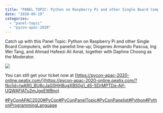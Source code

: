 ```yaml
---
title: "PANEL TOPIC: Python on Raspberry Pi and other Single Board Computers"
date: "2020-09-19"
categories:
  - "panel-topic"
  - "pycon-apac-2020"
---
```


Catch up with this Panel Topic: Python on Raspberry Pi and other Single Board Computers, with the panelist line-up; Diogenes Armando Pascua, Ing Wei Tang, and Ahmad Hafeezi Ali Amat, together with Daphne Choong as the Moderator.

![](/archived-images/19th-1200-1300-panel-topic-4.png?w=1024)

You can still get your ticket now at [https://pycon-apac-2020-online.peatix.com/](https://pycon-apac-2020-online.peatix.com/?fbclid=IwAR0_BU6cJaG0HH8ugXBS0g1_dS-SDrMPTDq-Ajf-UQWAFlATu2mJgoEWBno)

[#PyConAPAC2020](https://www.facebook.com/hashtag/pyconapac2020?source=feed_text&epa=HASHTAG&__xts__%5B0%5D=68.ARClp5QlEOAQa94ntIDmaA3aPXTkdTe2Z9Py61Wn_xHwFFRMH0nQnT_ozSDI6j9xkLpR5KNiUnaFd1-HcRMYnWUxSleJD6o-csR9iy6lR1PGZReVxqL3N5aZw7TUJNIT_jraUNvCuFBWQXjvsHLymnAPoJU4PY49yiwg5W2VFCxihuuaMQWmWFGy2wSW9CHjAQyb1VL6Y6KKqgECkx2K7vbeqgr0TOXVeu3C23kKVl42bN8NiTwZt4whd1fu3fR41rbQYLfon9Ye4FXJCesv_ryrt6I40QEHeWmTozCbFCUNEzKX2ioIFQ-uSCjnp_C0VVmXIYh3Gvo8KBNrz3qGzoA&__tn__=%2ANK-R)[#PyCon](https://www.facebook.com/hashtag/pycon?source=feed_text&epa=HASHTAG&__xts__%5B0%5D=68.ARClp5QlEOAQa94ntIDmaA3aPXTkdTe2Z9Py61Wn_xHwFFRMH0nQnT_ozSDI6j9xkLpR5KNiUnaFd1-HcRMYnWUxSleJD6o-csR9iy6lR1PGZReVxqL3N5aZw7TUJNIT_jraUNvCuFBWQXjvsHLymnAPoJU4PY49yiwg5W2VFCxihuuaMQWmWFGy2wSW9CHjAQyb1VL6Y6KKqgECkx2K7vbeqgr0TOXVeu3C23kKVl42bN8NiTwZt4whd1fu3fR41rbQYLfon9Ye4FXJCesv_ryrt6I40QEHeWmTozCbFCUNEzKX2ioIFQ-uSCjnp_C0VVmXIYh3Gvo8KBNrz3qGzoA&__tn__=%2ANK-R)[#PyConPanelTopic](https://www.facebook.com/hashtag/pyconpaneltopic?source=feed_text&epa=HASHTAG&__xts__%5B0%5D=68.ARClp5QlEOAQa94ntIDmaA3aPXTkdTe2Z9Py61Wn_xHwFFRMH0nQnT_ozSDI6j9xkLpR5KNiUnaFd1-HcRMYnWUxSleJD6o-csR9iy6lR1PGZReVxqL3N5aZw7TUJNIT_jraUNvCuFBWQXjvsHLymnAPoJU4PY49yiwg5W2VFCxihuuaMQWmWFGy2wSW9CHjAQyb1VL6Y6KKqgECkx2K7vbeqgr0TOXVeu3C23kKVl42bN8NiTwZt4whd1fu3fR41rbQYLfon9Ye4FXJCesv_ryrt6I40QEHeWmTozCbFCUNEzKX2ioIFQ-uSCjnp_C0VVmXIYh3Gvo8KBNrz3qGzoA&__tn__=%2ANK-R)[#PyConPanelist](https://www.facebook.com/hashtag/pyconpanelist?source=feed_text&epa=HASHTAG&__xts__%5B0%5D=68.ARClp5QlEOAQa94ntIDmaA3aPXTkdTe2Z9Py61Wn_xHwFFRMH0nQnT_ozSDI6j9xkLpR5KNiUnaFd1-HcRMYnWUxSleJD6o-csR9iy6lR1PGZReVxqL3N5aZw7TUJNIT_jraUNvCuFBWQXjvsHLymnAPoJU4PY49yiwg5W2VFCxihuuaMQWmWFGy2wSW9CHjAQyb1VL6Y6KKqgECkx2K7vbeqgr0TOXVeu3C23kKVl42bN8NiTwZt4whd1fu3fR41rbQYLfon9Ye4FXJCesv_ryrt6I40QEHeWmTozCbFCUNEzKX2ioIFQ-uSCjnp_C0VVmXIYh3Gvo8KBNrz3qGzoA&__tn__=%2ANK-R)[#Python](https://www.facebook.com/hashtag/python?source=feed_text&epa=HASHTAG&__xts__%5B0%5D=68.ARClp5QlEOAQa94ntIDmaA3aPXTkdTe2Z9Py61Wn_xHwFFRMH0nQnT_ozSDI6j9xkLpR5KNiUnaFd1-HcRMYnWUxSleJD6o-csR9iy6lR1PGZReVxqL3N5aZw7TUJNIT_jraUNvCuFBWQXjvsHLymnAPoJU4PY49yiwg5W2VFCxihuuaMQWmWFGy2wSW9CHjAQyb1VL6Y6KKqgECkx2K7vbeqgr0TOXVeu3C23kKVl42bN8NiTwZt4whd1fu3fR41rbQYLfon9Ye4FXJCesv_ryrt6I40QEHeWmTozCbFCUNEzKX2ioIFQ-uSCjnp_C0VVmXIYh3Gvo8KBNrz3qGzoA&__tn__=%2ANK-R)[#PythonProgrammingLanguage](https://www.facebook.com/hashtag/pythonprogramminglanguage?source=feed_text&epa=HASHTAG&__xts__%5B0%5D=68.ARClp5QlEOAQa94ntIDmaA3aPXTkdTe2Z9Py61Wn_xHwFFRMH0nQnT_ozSDI6j9xkLpR5KNiUnaFd1-HcRMYnWUxSleJD6o-csR9iy6lR1PGZReVxqL3N5aZw7TUJNIT_jraUNvCuFBWQXjvsHLymnAPoJU4PY49yiwg5W2VFCxihuuaMQWmWFGy2wSW9CHjAQyb1VL6Y6KKqgECkx2K7vbeqgr0TOXVeu3C23kKVl42bN8NiTwZt4whd1fu3fR41rbQYLfon9Ye4FXJCesv_ryrt6I40QEHeWmTozCbFCUNEzKX2ioIFQ-uSCjnp_C0VVmXIYh3Gvo8KBNrz3qGzoA&__tn__=%2ANK-R)
